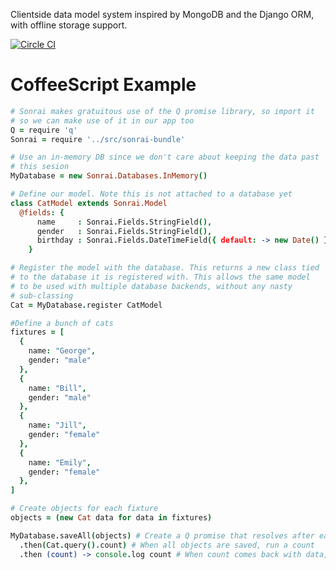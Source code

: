 Clientside data model system inspired by MongoDB and the Django ORM, with offline storage support.

[![Circle CI](https://circleci.com/gh/krillr/sonrai.png?style=badge)](https://circleci.com/gh/krillr/sonrai)

CoffeeScript Example
======
```CoffeeScript
# Sonrai makes gratuitous use of the Q promise library, so import it
# so we can make use of it in our app too
Q = require 'q'
Sonrai = require '../src/sonrai-bundle'

# Use an in-memory DB since we don't care about keeping the data past
# this sesion
MyDatabase = new Sonrai.Databases.InMemory()

# Define our model. Note this is not attached to a database yet
class CatModel extends Sonrai.Model
  @fields: {
      name     : Sonrai.Fields.StringField(),
      gender   : Sonrai.Fields.StringField(),
      birthday : Sonrai.Fields.DateTimeField({ default: -> new Date() })
    }

# Register the model with the database. This returns a new class tied
# to the database it is registered with. This allows the same model
# to be used with multiple database backends, without any nasty
# sub-classing
Cat = MyDatabase.register CatModel

#Define a bunch of cats
fixtures = [
  {
    name: "George",
    gender: "male"
  },
  {
    name: "Bill",
    gender: "male"
  },
  {
    name: "Jill",
    gender: "female"
  },
  {
    name: "Emily",
    gender: "female"
  },
]

# Create objects for each fixture
objects = (new Cat data for data in fixtures)

MyDatabase.saveAll(objects) # Create a Q promise that resolves after each object is saved
  .then(Cat.query().count) # When all objects are saved, run a count
  .then (count) -> console.log count # When count comes back with data, log it to the console
```

